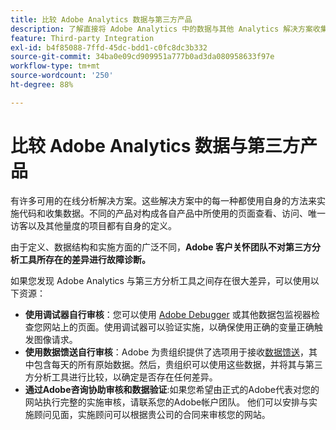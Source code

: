 ```yaml
---
title: 比较 Adobe Analytics 数据与第三方产品
description: 了解直接将 Adobe Analytics 中的数据与其他 Analytics 解决方案收集的数据进行比较的选项。
feature: Third-party Integration
exl-id: b4f85088-7ffd-45dc-bdd1-c0fc8dc3b332
source-git-commit: 34ba0e09cd909951a777b0ad3da080958633f97e
workflow-type: tm+mt
source-wordcount: '250'
ht-degree: 88%

---
```


# 比较 Adobe Analytics 数据与第三方产品

有许多可用的在线分析解决方案。这些解决方案中的每一种都使用自身的方法来实施代码和收集数据。不同的产品对构成各自产品中所使用的页面查看、访问、唯一访客以及其他量度的项目都有自身的定义。

由于定义、数据结构和实施方面的广泛不同，**Adobe 客户关怀团队不对第三方分析工具所存在的差异进行故障诊断。**

如果您发现 Adobe Analytics 与第三方分析工具之间存在很大差异，可以使用以下资源：

* **使用调试器自行审核**：您可以使用 [Adobe Debugger](https://experienceleague.adobe.com/docs/debugger/using/experience-cloud-debugger.html?lang=zh-Hans) 或其他数据包监视器检查您网站上的页面。使用调试器可以验证实施，以确保使用正确的变量正确触发图像请求。
* **使用数据馈送自行审核**：Adobe 为贵组织提供了选项用于接收[数据馈送](/help/export/analytics-data-feed/data-feed-overview.md)，其中包含每天的所有原始数据。然后，贵组织可以使用这些数据，并将其与第三方分析工具进行比较，以确定是否存在任何差异。
* **通过Adobe咨询协助审核和数据验证**:如果您希望由正式的Adobe代表对您的网站执行完整的实施审核，请联系您的Adobe帐户团队。 他们可以安排与实施顾问见面，实施顾问可以根据贵公司的合同来审核您的网站。
